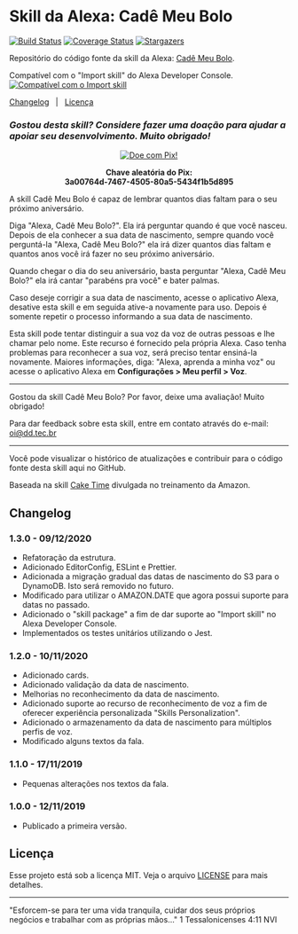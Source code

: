 # Skill da Alexa: Cadê Meu Bolo

[![Build Status](https://travis-ci.com/dadeke/alexa-skill-cade-meu-bolo.svg?branch=master)](https://travis-ci.com/github/dadeke/alexa-skill-cade-meu-bolo)
[![Coverage Status](https://codecov.io/gh/dadeke/alexa-skill-cade-meu-bolo/branch/master/graph/badge.svg)](https://codecov.io/gh/dadeke/alexa-skill-cade-meu-bolo)
[![Stargazers](https://img.shields.io/github/stars/dadeke/alexa-skill-cade-meu-bolo?style=social)](https://github.com/dadeke/alexa-skill-cade-meu-bolo/stargazers)

Repositório do código fonte da skill da Alexa: [Cadê Meu Bolo](https://www.amazon.com.br/DD-Tecnologia-Cad%C3%AA-Meu-Bolo/dp/B081FL21ZR/).

Compatível com o "Import skill" do Alexa Developer Console.
[![Compatível com o Import skill](https://i.imgur.com/65L4f3f.png)](https://developer.amazon.com/alexa/console/ask/create-new-skill)

[Changelog](#changelog)&nbsp;&nbsp;&nbsp;|&nbsp;&nbsp;&nbsp;[Licença](#licença)

### _Gostou desta skill? Considere fazer uma doação para ajudar a apoiar seu desenvolvimento. Muito obrigado!_

[<p align="center">![Doe com Pix!](https://i.imgur.com/GncXSJY.png)</p>](https://picpay.me/deividsondamasio)
<p align="center"><b>Chave aleatória do Pix:</b><br /><b>3a00764d-7467-4505-80a5-5434f1b5d895</b></p>

A skill Cadê Meu Bolo é capaz de lembrar quantos dias faltam para o seu próximo aniversário.

Diga "Alexa, Cadê Meu Bolo?". Ela irá perguntar quando é que você nasceu.
Depois de ela conhecer a sua data de nascimento, sempre quando você perguntá-la "Alexa, Cadê Meu Bolo?" ela irá dizer quantos dias faltam e quantos anos você irá fazer no seu próximo aniversário.

Quando chegar o dia do seu aniversário, basta perguntar "Alexa, Cadê Meu Bolo?" ela irá cantar "parabéns pra você" e bater palmas.

Caso deseje corrigir a sua data de nascimento, acesse o aplicativo Alexa, desative esta skill e em seguida ative-a novamente para uso. Depois é somente repetir o processo informando a sua data de nascimento.

Esta skill pode tentar distinguir a sua voz da voz de outras pessoas e lhe chamar pelo nome.
Este recurso é fornecido pela própria Alexa. Caso tenha problemas para reconhecer a sua voz, será preciso tentar ensiná-la novamente.
Maiores informações, diga: "Alexa, aprenda a minha voz" ou acesse o aplicativo Alexa em **Configurações > Meu perfil > Voz**.

----------------

Gostou da skill Cadê Meu Bolo? Por favor, deixe uma avaliação! Muito obrigado!

Para dar feedback sobre esta skill, entre em contato através do e-mail: oi@dd.tec.br

----------------

Você pode visualizar o histórico de atualizações e contribuir para o código fonte desta skill aqui no GitHub.

Baseada na skill [Cake Time](https://github.com/alexa/skill-sample-nodejs-first-skill/) divulgada no treinamento da Amazon.

## Changelog ##

### 1.3.0 - 09/12/2020 ###
- Refatoração da estrutura.
- Adicionado EditorConfig, ESLint e Prettier.
- Adicionada a migração gradual das datas de nascimento do S3 para o DynamoDB. Isto será removido no futuro.
- Modificado para utilizar o AMAZON.DATE que agora possui suporte para datas no passado.
- Adicionado o "skill package" a fim de dar suporte ao "Import skill" no Alexa Developer Console.
- Implementados os testes unitários utilizando o Jest.

### 1.2.0 - 10/11/2020 ###

- Adicionado cards.
- Adicionado validação da data de nascimento.
- Melhorias no reconhecimento da data de nascimento.
- Adicionado suporte ao recurso de reconhecimento de voz a fim de oferecer experiência personalizada "Skills Personalization".
- Adicionado o armazenamento da data de nascimento para múltiplos perfis de voz.
- Modificado alguns textos da fala.

### 1.1.0 - 17/11/2019 ###
- Pequenas alterações nos textos da fala.

### 1.0.0 - 12/11/2019 ###
- Publicado a primeira versão.

## Licença ##

Esse projeto está sob a licença MIT. Veja o arquivo [LICENSE](LICENSE.txt) para mais detalhes.

----------------

"Esforcem-se para ter uma vida tranquila, cuidar dos seus próprios negócios e trabalhar com as próprias mãos..." 1 Tessalonicenses 4:11 NVI
